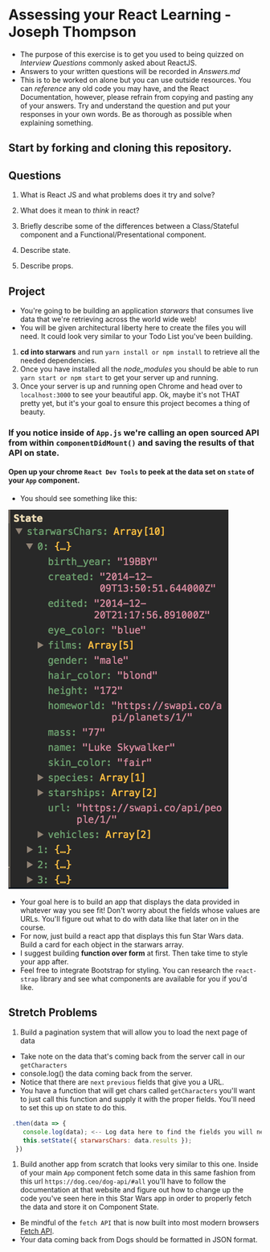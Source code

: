 # Assessing your React Learning - Joseph Thompson

- The purpose of this exercise is to get you used to being quizzed on _Interview Questions_ commonly asked about ReactJS.
- Answers to your written questions will be recorded in _Answers.md_
- This is to be worked on alone but you can use outside resources. You can _reference_ any old code you may have, and the React Documentation, however, please refrain from copying and pasting any of your answers. Try and understand the question and put your responses in your own words. Be as thorough as possible when explaining something.

## Start by forking and cloning this repository.

## Questions

1.  What is React JS and what problems does it try and solve?

1.  What does it mean to _think_ in react?

1.  Briefly describe some of the differences between a Class/Stateful component and a Functional/Presentational component.

1.  Describe state.

1.  Describe props.

## Project

- You're going to be building an application _starwars_ that consumes live data that we're retrieving across the world wide web!
- You will be given architectural liberty here to create the files you will need. It could look very similar to your Todo List you've been building.

1.  **cd into starwars** and run `yarn install or npm install` to retrieve all the needed dependencies.
1.  Once you have installed all the _node_modules_ you should be able to run `yarn start or npm start` to get your server up and running.
1.  Once your server is up and running open Chrome and head over to `localhost:3000` to see your beautiful app. Ok, maybe it's not THAT pretty yet, but it's your goal to ensure this project becomes a thing of beauty.

### If you notice inside of `App.js` we're calling an open sourced **API** from within `componentDidMount()` and saving the results of that API on state.

#### Open up your chrome `React Dev Tools` to peek at the data set on `state` of your `App` component.

- You should see something like this:

![Star Wars state data](starwars_data.png)

- Your goal here is to build an app that displays the data provided in whatever way you see fit! Don't worry about the fields whose values are URLs. You'll figure out what to do with data like that later on in the course.
- For now, just build a react app that displays this fun Star Wars data. Build a card for each object in the starwars array.
- I suggest building **function over form** at first. Then take time to style your app after.
- Feel free to integrate Bootstrap for styling. You can research the `react-strap` library and see what components are available for you if you'd like.

## Stretch Problems

1.  Build a pagination system that will allow you to load the next page of data

- Take note on the data that's coming back from the server call in our `getCharacters`
- console.log() the data coming back from the server.
- Notice that there are `next` `previous` fields that give you a URL.
- You have a function that will get chars called `getCharacters` you'll want to just call this function and supply it with the proper fields. You'll need to set this up on state to do this.

```js
 .then(data => {
    console.log(data); <-- Log data here to find the fields you will need.
    this.setState({ starwarsChars: data.results });
  })
```

1.  Build another app from scratch that looks very similar to this one. Inside of your main `App` component fetch some data in this same fashion from this url `https://dog.ceo/dog-api/#all` you'll have to follow the documentation at that website and figure out how to change up the code you've seen here in this Star Wars app in order to properly fetch the data and store it on Component State.

- Be mindful of the `fetch API` that is now built into most modern browsers [Fetch API](https://developer.mozilla.org/en-US/docs/Web/API/Fetch_API/Using_Fetch).
- Your data coming back from Dogs should be formatted in JSON format.
